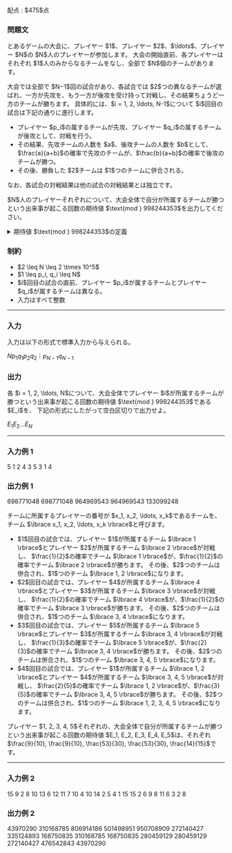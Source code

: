 
<div>

<span>

<span>

<p>
配点 : $475$点
</p>

<div>

<section>

### **問題文**

<p>
とあるゲームの大会に、プレイヤー $1$、プレイヤー $2$、$\ldots$、プレイヤー $N$の $N$人のプレイヤーが参加します。
大会の開始直前、各プレイヤーはそれぞれ $1$人のみからなるチームをなし、全部で $N$個のチームがあります。
</p>

<p>
大会では全部で $N−1$回の試合があり、各試合では $2$つの異なるチームが選ばれ、一方が先攻を、もう一方が後攻を受け持って対戦し、その結果ちょうど一方のチームが勝ちます。
具体的には、$i = 1, 2, \ldots, N-1$について $i$回目の試合は下記の通りに進行します。
</p>

<ul>

<li>
プレイヤー $p_i$の属するチームが先攻、プレイヤー $q_i$の属するチームが後攻として、対戦を行う。
</li>

<li>
その結果、先攻チームの人数を $a$、後攻チームの人数を $b$として、$\frac{a}{a+b}$の確率で先攻のチームが、$\frac{b}{a+b}$の確率で後攻のチームが勝つ。
</li>

<li>
その後、勝負した $2$チームは $1$つのチームに併合される。
</li>

</ul>

<p>
なお、各試合の対戦結果は他の試合の対戦結果とは独立です。
</p>

<p>
$N$人のプレイヤーそれぞれについて、大会全体で自分が所属するチームが勝つという出来事が起こる回数の期待値 $\text{mod } 998244353$を出力してください。
</p>

<details>

<summary>
期待値 $\text{mod } 998244353$の定義
</summary>

<p>
この問題で求める期待値は必ず有理数になることが証明できます。 また、この問題の制約下では、求める期待値を既約分数 $\frac{y}{x}$で表したときに $x$が $998244353$で割り切れないことが保証されます。
</p>

<p>
このとき $xz \equiv y \pmod{998244353}$を満たすような $0$以上 $998244352$以下の整数 $z$が一意に定まります。この $z$を答えてください。
</p>

</details>

</section>

</div>

<div>

<section>

### **制約**

<ul>

<li>
$2 \leq N \leq 2 \times 10^5$
</li>

<li>
$1 \leq p_i, q_i \leq N$
</li>

<li>
$i$回目の試合の直前、プレイヤー $p_i$が属するチームとプレイヤー $q_i$が属するチームは異なる。
</li>

<li>
入力はすべて整数
</li>

</ul>

</section>

</div>

---

<div>

<div>

<section>

### **入力**

<p>
入力は以下の形式で標準入力から与えられる。
</p>

<div>

$N$$p_1$$q_1$$p_2$$q_2$$\vdots$$p_{N-1}$$q_{N-1}$
</div>

</section>

</div>

<div>

<section>

### **出力**

<p>
各 $i = 1, 2, \ldots, N$について、大会全体でプレイヤー $i$が所属するチームが勝つという出来事が起こる回数の期待値 $\text{mod } 998244353$である $E_i$を、
下記の形式にしたがって空白区切りで出力せよ。
</p>

<div>

$E_1$$E_2$$\ldots$$E_N$
</div>

</section>

</div>

</div>

---

<div>

<section>

### **入力例 1**

<div>

5
1 2
4 3
5 3
1 4

</div>

</section>

</div>

<div>

<section>

### **出力例 1**

<div>

698771048 698771048 964969543 964969543 133099248

</div>

<p>
チームに所属するプレイヤーの番号が $x_1, x_2, \ldots, x_k$であるチームを、チーム $\lbrace x_1, x_2, \ldots, x_k \rbrace$と呼びます。
</p>

<ul>

<li>
$1$回目の試合では、プレイヤー $1$が所属するチーム $\lbrace 1 \rbrace$とプレイヤー $2$が所属するチーム $\lbrace 2 \rbrace$が対戦し、
$\frac{1}{2}$の確率でチーム $\lbrace 1 \rbrace$が、$\frac{1}{2}$の確率でチーム $\lbrace 2 \rbrace$が勝ちます。
その後、$2$つのチームは併合され、$1$つのチーム $\lbrace 1, 2 \rbrace$になります。
</li>

<li>
$2$回目の試合では、プレイヤー $4$が所属するチーム $\lbrace 4 \rbrace$とプレイヤー $3$が所属するチーム $\lbrace 3 \rbrace$が対戦し、
$\frac{1}{2}$の確率でチーム $\lbrace 4 \rbrace$が、$\frac{1}{2}$の確率でチーム $\lbrace 3 \rbrace$が勝ちます。
その後、$2$つのチームは併合され、$1$つのチーム $\lbrace 3, 4 \rbrace$になります。
</li>

<li>
$3$回目の試合では、プレイヤー $5$が所属するチーム $\lbrace 5 \rbrace$とプレイヤー $3$が所属するチーム $\lbrace 3, 4 \rbrace$が対戦し、
$\frac{1}{3}$の確率でチーム $\lbrace 5 \rbrace$が、$\frac{2}{3}$の確率でチーム $\lbrace 3, 4 \rbrace$が勝ちます。
その後、$2$つのチームは併合され、$1$つのチーム $\lbrace 3, 4, 5 \rbrace$になります。
</li>

<li>
$4$回目の試合では、プレイヤー $1$が所属するチーム $\lbrace 1, 2 \rbrace$とプレイヤー $4$が所属するチーム $\lbrace 3, 4, 5 \rbrace$が対戦し、
$\frac{2}{5}$の確率でチーム $\lbrace 1, 2 \rbrace$が、$\frac{3}{5}$の確率でチーム $\lbrace 3, 4, 5 \rbrace$が勝ちます。
その後、$2$つのチームは併合され、$1$つのチーム $\lbrace 1, 2, 3, 4, 5 \rbrace$になります。
</li>

</ul>

<p>
プレイヤー $1, 2, 3, 4, 5$それぞれの、大会全体で自分が所属するチームが勝つという出来事が起こる回数の期待値 $E_1, E_2, E_3, E_4, E_5$は、それぞれ
$\frac{9}{10}, \frac{9}{10}, \frac{53}{30}, \frac{53}{30}, \frac{14}{15}$です。
</p>

</section>

</div>

---

<div>

<section>

### **入力例 2**

<div>

15
9 2
8 10
13 6
12 11
7 10
4 10
14 2
5 4
1 15
15 2
6 9
8 11
6 3
2 8

</div>

</section>

</div>

<div>

<section>

### **出力例 2**

<div>

43970290 310168785 806914186 501498951 950708909 272140427 335124893 168750835 310168785 168750835 280459129 280459129 272140427 476542843 43970290

</div>

</section>

</div>

</span>

</span>

</div>
